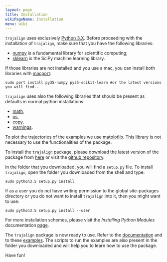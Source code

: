 ```yaml
---
layout: page
title: Installation
wikiPageName: Installation
menu: wiki
---
```


`trajalign` uses exclusively [Python 3.X](https://docs.python.org/3/). Before proceeding with the installation of `trajalign`, make sure that you have the following libraries:

* [numpy](http://www.numpy.org/) is a fundamental library for scientific computing;
* [sklearn](http://scikit-learn.org/stable/) is the SciPy machine learning library.

If those libraries are not installed and you use a mac, you can install both libraries  with [macport](https://www.macports.org/):
	
	sudo port install py35-numpy py35-scikit-learn #or the latest versions you will find..
 
`trajalign` uses also the following libraries that should be present as defaults in normal python installations:

* [math](https://docs.python.org/2/library/math.html),
* [os](https://docs.python.org/2/library/os.html),
* [copy](https://docs.python.org/2/library/copy.html),
* [warnings](https://docs.python.org/2/library/warnings.html).

To plot the trajectories of the examples we use [matplotlib](http://matplotlib.org/). This library is not necessary to use the functionalities of the package.

To install the `trajalign` package, please download the latest version of the package from [here](https://github.com/apicco/trajectory_alignment/archive/master.zip) or visit the [github repository](https://github.com/apicco/trajectory_alignment).

In the folder that you downloaded, you will find a `setup.py` file. To install `trajalign`, open the folder you downloaded from the shell and type:

	sudo python3.5 setup.py install

If as a user you do not have writing permission to the global site-packages directory or you do not want to install `trajalign` into it, then you might want to use:

	sudo python3.5 setup.py install --user

For more installation schemes, please visit the *Installing Python Modules* documentation [page](https://docs.python.org/3/install/).

The `trajalign` package is now ready to use. Refer to the [documentation](Home) and to these [examples](Examples). The scripts to run the examples are also present in the folder you downloaded and will help you to learn how to use the package.

Have fun!


